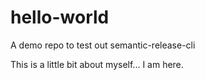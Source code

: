 # hello-world
A demo repo to test out semantic-release-cli

This is a little bit about myself... I am here.
